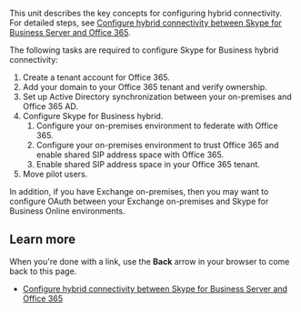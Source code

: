 This unit describes the key concepts for configuring hybrid connectivity. For detailed steps, see [Configure hybrid connectivity between Skype for Business Server and Office 365](https://docs.microsoft.com/SkypeForBusiness/hybrid/configure-hybrid-connectivity).

The following tasks are required to configure Skype for Business hybrid connectivity:

1. Create a tenant account for Office 365.
2. Add your domain to your Office 365 tenant and verify ownership.     
3. Set up Active Directory synchronization between your on-premises and Office 365 AD.
4. Configure Skype for Business hybrid.
   1. Configure your on-premises environment to federate with Office 365. 
   2. Configure your on-premises environment to trust Office 365 and enable shared SIP address space with Office 365.
   3. Enable shared SIP address space in your Office 365 tenant. 
5. Move pilot users.

In addition, if you have Exchange on-premises, then you may want to configure OAuth between your Exchange on-premises and Skype for Business Online environments.

## Learn more

When you're done with a link, use the **Back** arrow in your browser to come back to this page.

- [Configure hybrid connectivity between Skype for Business Server and Office 365](https://docs.microsoft.com/SkypeForBusiness/hybrid/configure-hybrid-connectivity)
